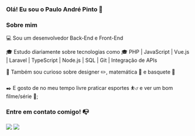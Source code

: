 ### Olá! Eu sou o Paulo André Pinto 👋

### Sobre mim

💻 Sou um desenvolvedor Back-End e Front-End

🎓 Estudo diariamente sobre tecnologias como 
🎓 PHP | JavaScript | Vue.js | Laravel | TypeScript | Node.js | SQL | Git | Integração de APIs

🔎 Também sou curioso sobre designer ✏️, matemática 🔢 e basquete 🏀

✒️ E gosto de no meu tempo livre praticar esportes ⛹️‍♂️ e ver um bom filme/série 🍿;



### Entre em contato comigo! 📭
<div>
<a href="https://www.instagram.com/devpaulinho/" target="_blank"><img src="https://img.shields.io/badge/-Instagram-%23E4405F?style=for-the-badge&logo=instagram&logoColor=white" target="_blank"></a>
<a href="https://www.linkedin.com/in/paulo-andr%C3%A9-pinto-041a6921b/" target="_blank"><img src="https://img.shields.io/badge/-LinkedIn-%230077B5?style=for-the-badge&logo=linkedin&logoColor=white" target="_blank"></a>
</div>
